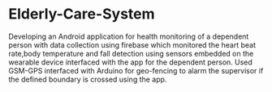 # Elderly-Care-System
Developing an Android application for health monitoring of a dependent person with data collection using firebase which monitored the heart beat rate,body temperature and fall detection using sensors embedded on the wearable device interfaced with the app for the dependent person.  Used GSM-GPS interfaced with Arduino for geo-fencing to alarm the supervisor if the defined boundary is crossed using the app.
